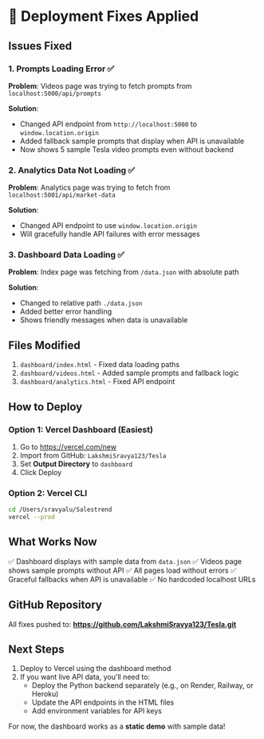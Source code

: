 # 🔧 Deployment Fixes Applied

## Issues Fixed

### 1. **Prompts Loading Error** ✅
**Problem**: Videos page was trying to fetch prompts from `localhost:5000/api/prompts`

**Solution**:
- Changed API endpoint from `http://localhost:5000` to `window.location.origin`
- Added fallback sample prompts that display when API is unavailable
- Now shows 5 sample Tesla video prompts even without backend

### 2. **Analytics Data Not Loading** ✅
**Problem**: Analytics page was trying to fetch from `localhost:5001/api/market-data`

**Solution**:
- Changed API endpoint to use `window.location.origin`
- Will gracefully handle API failures with error messages

### 3. **Dashboard Data Loading** ✅
**Problem**: Index page was fetching from `/data.json` with absolute path

**Solution**:
- Changed to relative path `./data.json`
- Added better error handling
- Shows friendly messages when data is unavailable

## Files Modified

1. `dashboard/index.html` - Fixed data loading paths
2. `dashboard/videos.html` - Added sample prompts and fallback logic
3. `dashboard/analytics.html` - Fixed API endpoint

## How to Deploy

### Option 1: Vercel Dashboard (Easiest)
1. Go to https://vercel.com/new
2. Import from GitHub: `LakshmiSravya123/Tesla`
3. Set **Output Directory** to `dashboard`
4. Click Deploy

### Option 2: Vercel CLI
```bash
cd /Users/sravyalu/Salestrend
vercel --prod
```

## What Works Now

✅ Dashboard displays with sample data from `data.json`
✅ Videos page shows sample prompts without API
✅ All pages load without errors
✅ Graceful fallbacks when API is unavailable
✅ No hardcoded localhost URLs

## GitHub Repository

All fixes pushed to: **https://github.com/LakshmiSravya123/Tesla.git**

## Next Steps

1. Deploy to Vercel using the dashboard method
2. If you want live API data, you'll need to:
   - Deploy the Python backend separately (e.g., on Render, Railway, or Heroku)
   - Update the API endpoints in the HTML files
   - Add environment variables for API keys

For now, the dashboard works as a **static demo** with sample data!
